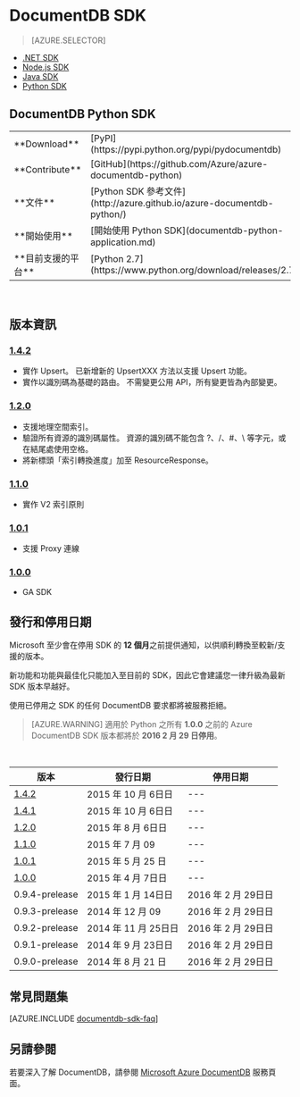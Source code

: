 <properties 
    pageTitle="DocumentDB Python SDK | Microsoft Azure" 
    description="了解所有 Python SDK 相關資訊，包括 發行日期、停用日期及 DocumentDB Python SDK 每個版本之間的變更。" 
    services="documentdb" 
    documentationCenter="python" 
    authors="ryancrawcour" 
    manager="jhubbard" 
    editor="cgronlun"/>

<tags 
    ms.service="documentdb" 
    ms.workload="data-services" 
    ms.tgt_pltfrm="na" 
    ms.devlang="python" 
    ms.topic="article" 
    ms.date="11/16/2015" 
    ms.author="ryancraw"/>


# DocumentDB SDK

> [AZURE.SELECTOR]
- [.NET SDK](documentdb-sdk-dotnet.md)
- [Node.js SDK](documentdb-sdk-node.md)
- [Java SDK](documentdb-sdk-java.md)
- [Python SDK](documentdb-sdk-python.md)


## DocumentDB Python SDK

<table>
<tr><td>**Download**</td><td>[PyPI](https://pypi.python.org/pypi/pydocumentdb)</td></tr>
<tr><td>**Contribute**</td><td>[GitHub](https://github.com/Azure/azure-documentdb-python)</td></tr>
<tr><td>**文件**</td><td>[Python SDK 參考文件](http://azure.github.io/azure-documentdb-python/)</td></tr>
<tr><td>**開始使用**</td><td>[開始使用 Python SDK](documentdb-python-application.md)</td></tr>
<tr><td>**目前支援的平台**</td><td>[Python 2.7](https://www.python.org/download/releases/2.7/)</td></tr>
</table></br>

## 版本資訊

### <a name="1.4.2"/>[1.4.2](https://pypi.python.org/pypi/pydocumentdb/1.4.2)

- 實作 Upsert。 已新增新的 UpsertXXX 方法以支援 Upsert 功能。
- 實作以識別碼為基礎的路由。 不需變更公用 API，所有變更皆為內部變更。

### <a name="1.2.0"/>[1.2.0](https://pypi.python.org/pypi/pydocumentdb/1.2.0)

- 支援地理空間索引。
- 驗證所有資源的識別碼屬性。 資源的識別碼不能包含 ?、/、#、\ 等字元，或在結尾處使用空格。
- 將新標頭「索引轉換進度」加至 ResourceResponse。

### <a name="1.1.0"/>[1.1.0](https://pypi.python.org/pypi/pydocumentdb/1.1.0)

- 實作 V2 索引原則

### <a name="1.0.1"/>[1.0.1](https://pypi.python.org/pypi/pydocumentdb/1.0.1)

- 支援 Proxy 連線

### <a name="1.0.0"/>[1.0.0](https://pypi.python.org/pypi/pydocumentdb/1.0.0)

- GA SDK

## 發行和停用日期

Microsoft 至少會在停用 SDK 的 **12 個月**之前提供通知，以供順利轉換至較新/支援的版本。

新功能和功能與最佳化只能加入至目前的 SDK，因此它會建議您一律升級為最新 SDK 版本早越好。

使用已停用之 SDK 的任何 DocumentDB 要求都將被服務拒絕。
> [AZURE.WARNING]
適用於 Python 之所有 **1.0.0** 之前的 Azure DocumentDB SDK 版本都將於 **2016 2 月 29 日停用**。 

<br/>

| 版本| 發行日期| 停用日期
| ---     | ---          | ---
| [1.4.2](#1.4.2)| 2015 年 10 月 6日日| ---
| [1.4.1](#1.4.1)| 2015 年 10 月 6日日| ---
| [1.2.0](#1.2.0)| 2015 年 8 月 6日日| ---
| [1.1.0](#1.1.0)| 2015 年 7 月 09| ---
| [1.0.1](#1.0.1)| 2015 年 5 月 25 日| ---
| [1.0.0](#1.0.0)| 2015 年 4 月 7日日| ---
| 0.9.4-prelease| 2015 年 1 月 14日日| 2016 年 2 月 29日日
| 0.9.3-prelease| 2014 年 12 月 09| 2016 年 2 月 29日日
| 0.9.2-prelease| 2014 年 11 月 25日日| 2016 年 2 月 29日日
| 0.9.1-prelease| 2014 年 9 月 23日日| 2016 年 2 月 29日日
| 0.9.0-prelease| 2014 年 8 月 21 日| 2016 年 2 月 29日日

## 常見問題集

[AZURE.INCLUDE [documentdb-sdk-faq](../../includes/documentdb-sdk-faq.md)]

## 另請參閱

若要深入了解 DocumentDB，請參閱 [Microsoft Azure DocumentDB](https://azure.microsoft.com/services/documentdb/) 服務頁面。





